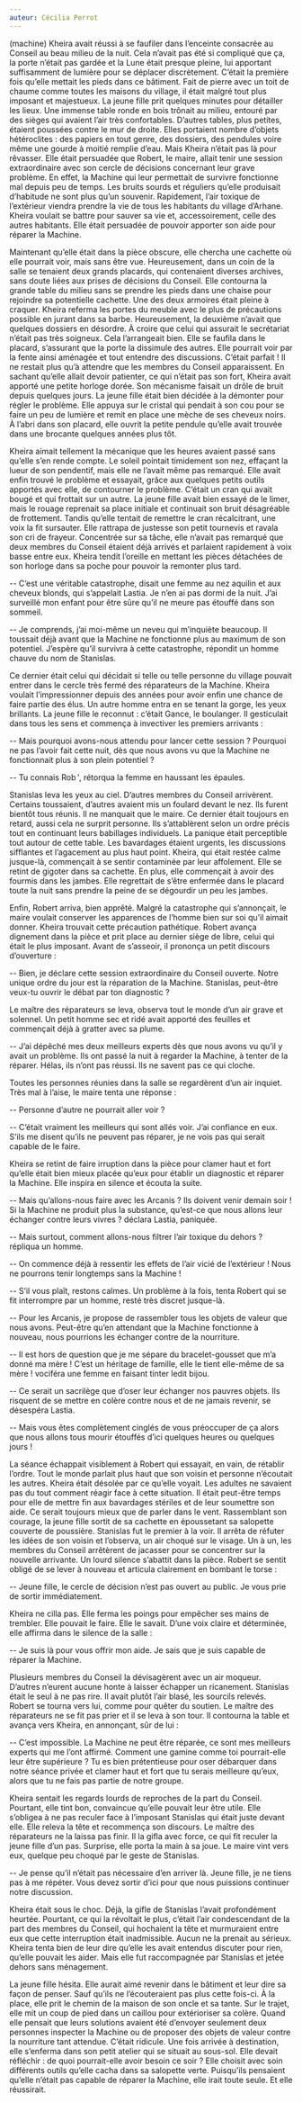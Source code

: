 ```yaml
---
auteur: Cécilia Perrot
---
```

(machine)
Kheira avait réussi à se faufiler dans l’enceinte consacrée au Conseil au beau milieu de la nuit. Cela n’avait pas été si compliqué que ça, la porte n’était pas gardée et la Lune était presque pleine, lui apportant suffisamment de lumière pour se déplacer discrètement. C’était la première fois qu’elle mettait les pieds dans ce bâtiment. Fait de pierre avec un toit de chaume comme toutes les maisons du village, il était malgré tout plus imposant et majestueux. La jeune fille prit quelques minutes pour détailler les lieux. Une immense table ronde en bois trônait au milieu, entouré par des sièges qui avaient l’air très confortables. D’autres tables, plus petites, étaient poussées contre le mur de droite. Elles portaient nombre d’objets hétéroclites : des papiers en tout genre, des dossiers, des pendules voire même une gourde à moitié remplie d’eau. Mais Kheira n’était pas là pour rêvasser. Elle était persuadée que Robert, le maire, allait tenir une session extraordinaire avec son cercle de décisions concernant leur grave problème. En effet, la Machine qui leur permettait de survivre fonctionne mal depuis peu de temps. Les bruits sourds et réguliers qu’elle produisait d’habitude ne sont plus qu’un souvenir. Rapidement, l’air toxique de l’extérieur viendra prendre la vie de tous les habitants du village d’Arhane. Kheira voulait se battre pour sauver sa vie et, accessoirement, celle des autres habitants. Elle était persuadée de pouvoir apporter son aide pour réparer la Machine.

Maintenant qu’elle était dans la pièce obscure, elle chercha une cachette où elle pourrait voir, mais sans être vue. Heureusement, dans un coin de la salle se tenaient deux grands placards, qui contenaient diverses archives, sans doute liées aux prises de décisions du Conseil. Elle contourna la grande table du milieu sans se prendre les pieds dans une chaise pour rejoindre sa potentielle cachette. Une des deux armoires était pleine à craquer. Kheira referma les portes du meuble avec le plus de précautions possible en jurant dans sa barbe. Heureusement, la deuxième n’avait que quelques dossiers en désordre. À croire que celui qui assurait le secrétariat n’était pas très soigneux. Cela l’arrangeait bien. Elle se faufila dans le placard, s’assurant que la porte la dissimule des autres. Elle pourrait voir par la fente ainsi aménagée et tout entendre des discussions. C’était parfait ! Il ne restait plus qu’à attendre que les membres du Conseil apparaissent. En sachant qu’elle allait devoir patienter, ce qui n’était pas son fort, Kheira avait apporté une petite horloge dorée. Son mécanisme faisait un drôle de bruit depuis quelques jours. La jeune fille était bien décidée à la démonter pour régler le problème. Elle appuya sur le cristal qui pendait à son cou pour se faire un peu de lumière et remit en place une mèche de ses cheveux noirs. À l’abri dans son placard, elle ouvrit la petite pendule qu’elle avait trouvée dans une brocante quelques années plus tôt.

Kheira aimait tellement la mécanique que les heures avaient passé sans qu’elle s’en rende compte. Le soleil pointait timidement son nez, effaçant la lueur de son pendentif, mais elle ne l’avait même pas remarqué. Elle avait enfin trouvé le problème et essayait, grâce aux quelques petits outils apportés avec elle, de contourner le problème. C’était un cran qui avait bougé et qui frottait sur un autre. La jeune fille avait bien essayé de le limer, mais le rouage reprenait sa place initiale et continuait son bruit désagréable de frottement. Tandis qu’elle tentait de remettre le cran récalcitrant, une voix la fit sursauter. Elle rattrapa de justesse son petit tournevis et ravala son cri de frayeur. Concentrée sur sa tâche, elle n’avait pas remarqué que deux membres du Conseil étaient déjà arrivés et parlaient rapidement à voix basse entre eux. Kheira tendit l’oreille en mettant les pièces détachées de son horloge dans sa poche pour pouvoir la remonter plus tard.

-- C’est une véritable catastrophe, disait une femme au nez aquilin et aux cheveux blonds, qui s’appelait Lastia. Je n’en ai pas dormi de la nuit. J’ai surveillé mon enfant pour être sûre qu’il ne meure pas étouffé dans son sommeil.

-- Je comprends, j’ai moi-même un neveu qui m’inquiète beaucoup. Il toussait déjà avant que la Machine ne fonctionne plus au maximum de son potentiel. J’espère qu’il survivra à cette catastrophe, répondit un homme chauve du nom de Stanislas.

Ce dernier était celui qui décidait si telle ou telle personne du village pouvait entrer dans le cercle très fermé des réparateurs de la Machine. Kheira voulait l’impressionner depuis des années pour avoir enfin une chance de faire partie des élus. Un autre homme entra en se tenant la gorge, les yeux brillants. La jeune fille le reconnut : c’était Gance, le boulanger. Il gesticulait dans tous les sens et commença à invectiver les premiers arrivants :

-- Mais pourquoi avons-nous attendu pour lancer cette session ? Pourquoi ne pas l’avoir fait cette nuit, dès que nous avons vu que la Machine ne fonctionnait plus à son plein potentiel ?

-- Tu connais Rob ', rétorqua la femme en haussant les épaules.

Stanislas leva les yeux au ciel. D’autres membres du Conseil arrivèrent. Certains toussaient, d’autres avaient mis un foulard devant le nez. Ils furent bientôt tous réunis. Il ne manquait que le maire. Ce dernier était toujours en retard, aussi cela ne surprit personne. Ils s’attablèrent selon un ordre précis tout en continuant leurs babillages individuels. La panique était perceptible tout autour de cette table. Les bavardages étaient urgents, les discussions sifflantes et l’agacement au plus haut point. Kheira, qui était restée calme jusque-là, commençait à se sentir contaminée par leur affolement. Elle se retint de gigoter dans sa cachette. En plus, elle commençait à avoir des fourmis dans les jambes. Elle regrettait de s’être enfermée dans le placard toute la nuit sans prendre la peine de se dégourdir un peu les jambes.

Enfin, Robert arriva, bien apprêté. Malgré la catastrophe qui s’annonçait, le maire voulait conserver les apparences de l’homme bien sur soi qu’il aimait donner. Kheira trouvait cette précaution pathétique. Robert avança dignement dans la pièce et prit place au dernier siège de libre, celui qui était le plus imposant. Avant de s’asseoir, il prononça un petit discours d’ouverture :

-- Bien, je déclare cette session extraordinaire du Conseil ouverte. Notre unique ordre du jour est la réparation de la Machine. Stanislas, peut-être veux-tu ouvrir le débat par ton diagnostic ?

Le maître des réparateurs se leva, observa tout le monde d’un air grave et solennel. Un petit homme sec et ridé avait apporté des feuilles et commençait déjà à gratter avec sa plume.

-- J’ai dépêché mes deux meilleurs experts dès que nous avons vu qu’il y avait un problème. Ils ont passé la nuit à regarder la Machine, à tenter de la réparer. Hélas, ils n’ont pas réussi. Ils ne savent pas ce qui cloche.

Toutes les personnes réunies dans la salle se regardèrent d’un air inquiet. Très mal à l’aise, le maire tenta une réponse :

-- Personne d’autre ne pourrait aller voir ?

-- C’était vraiment les meilleurs qui sont allés voir. J’ai confiance en eux. S’ils me disent qu’ils ne peuvent pas réparer, je ne vois pas qui serait capable de le faire.

Kheira se retint de faire irruption dans la pièce pour clamer haut et fort qu’elle était bien mieux placée qu’eux pour établir un diagnostic et réparer la Machine. Elle inspira en silence et écouta la suite.

-- Mais qu’allons-nous faire avec les Arcanis ? Ils doivent venir demain soir ! Si la Machine ne produit plus la substance, qu’est-ce que nous allons leur échanger contre leurs vivres ? déclara Lastia, paniquée.

-- Mais surtout, comment allons-nous filtrer l’air toxique du dehors ? répliqua un homme.

-- On commence déjà à ressentir les effets de l’air vicié de l’extérieur ! Nous ne pourrons tenir longtemps sans la Machine !

-- S’il vous plaît, restons calmes. Un problème à la fois, tenta Robert qui se fit interrompre par un homme, resté très discret jusque-là.

-- Pour les Arcanis, je propose de rassembler tous les objets de valeur que nous avons. Peut-être qu’en attendant que la Machine fonctionne à nouveau, nous pourrions les échanger contre de la nourriture.

-- Il est hors de question que je me sépare du bracelet-gousset que m’a donné ma mère ! C’est un héritage de famille, elle le tient elle-même de sa mère ! vociféra une femme en faisant tinter ledit bijou.

-- Ce serait un sacrilège que d’oser leur échanger nos pauvres objets. Ils risquent de se mettre en colère contre nous et de ne jamais revenir, se désespéra Lastia.

-- Mais vous êtes complètement cinglés de vous préoccuper de ça alors que nous allons tous mourir étouffés d’ici quelques heures ou quelques jours !

La séance échappait visiblement à Robert qui essayait, en vain, de rétablir l’ordre. Tout le monde parlait plus haut que son voisin et personne n’écoutait les autres. Kheira était désolée par ce qu’elle voyait. Les adultes ne savaient pas du tout comment réagir face à cette situation. Il était peut-être temps pour elle de mettre fin aux bavardages stériles et de leur soumettre son aide. Ce serait toujours mieux que de parler dans le vent. Rassemblant son courage, la jeune fille sortit de sa cachette en époussetant sa salopette couverte de poussière. Stanislas fut le premier à la voir. Il arrêta de réfuter les idées de son voisin et l’observa, un air choqué sur le visage. Un à un, les membres du Conseil arrêtèrent de jacasser pour se concentrer sur la nouvelle arrivante. Un lourd silence s’abattit dans la pièce. Robert se sentit obligé de se lever à nouveau et articula clairement en bombant le torse :

-- Jeune fille, le cercle de décision n’est pas ouvert au public. Je vous prie de sortir immédiatement.

Kheira ne cilla pas. Elle ferma les poings pour empêcher ses mains de trembler. Elle pouvait le faire. Elle le savait. D’une voix claire et déterminée, elle affirma dans le silence de la salle :

-- Je suis là pour vous offrir mon aide. Je sais que je suis capable de réparer la Machine.

Plusieurs membres du Conseil la dévisagèrent avec un air moqueur. D’autres n’eurent aucune honte à laisser échapper un ricanement. Stanislas était le seul à ne pas rire. Il avait plutôt l’air blasé, les sourcils relevés. Robert se tourna vers lui, comme pour quêter du soutien. Le maître des réparateurs ne se fit pas prier et il se leva à son tour. Il contourna la table et avança vers Kheira, en annonçant, sûr de lui :

-- C’est impossible. La Machine ne peut être réparée, ce sont mes meilleurs experts qui me l’ont affirmé. Comment une gamine comme toi pourrait-elle leur être supérieure ? Tu es bien prétentieuse pour oser débarquer dans notre séance privée et clamer haut et fort que tu serais meilleure qu’eux, alors que tu ne fais pas partie de notre groupe.

Kheira sentait les regards lourds de reproches de la part du Conseil. Pourtant, elle tint bon, convaincue qu’elle pouvait leur être utile. Elle s’obligea à ne pas reculer face à l’imposant Stanislas qui était juste devant elle. Elle releva la tête et recommença son discours. Le maître des réparateurs ne la laissa pas finir. Il la gifla avec force, ce qui fit reculer la jeune fille d’un pas. Surprise, elle porta la main à sa joue. Le maire vint vers eux, quelque peu choqué par le geste de Stanislas.

-- Je pense qu’il n’était pas nécessaire d’en arriver là. Jeune fille, je ne tiens pas à me répéter. Vous devez sortir d’ici pour que nous puissions continuer notre discussion.

Kheira était sous le choc. Déjà, la gifle de Stanislas l’avait profondément heurtée. Pourtant, ce qui la révoltait le plus, c’était l’air condescendant de la part des membres du Conseil, qui hochaient la tête et murmuraient entre eux que cette interruption était inadmissible. Aucun ne la prenait au sérieux. Kheira tenta bien de leur dire qu’elle les avait entendus discuter pour rien, qu’elle pouvait les aider. Mais elle fut raccompagnée par Stanislas et jetée dehors sans ménagement.

La jeune fille hésita. Elle aurait aimé revenir dans le bâtiment et leur dire sa façon de penser. Sauf qu’ils ne l’écouteraient pas plus cette fois-ci. À la place, elle prit le chemin de la maison de son oncle et sa tante. Sur le trajet, elle mit un coup de pied dans un caillou pour extérioriser sa colère. Quand elle pensait que leurs solutions avaient été d’envoyer seulement deux personnes inspecter la Machine ou de proposer des objets de valeur contre la nourriture tant attendue. C’était ridicule. Une fois arrivée à destination, elle s’enferma dans son petit atelier qui se situait au sous-sol. Elle devait réfléchir : de quoi pourrait-elle avoir besoin ce soir ? Elle choisit avec soin différents outils qu’elle cacha dans sa salopette verte. Puisqu’ils pensaient qu’elle n’était pas capable de réparer la Machine, elle irait toute seule. Et elle réussirait.
